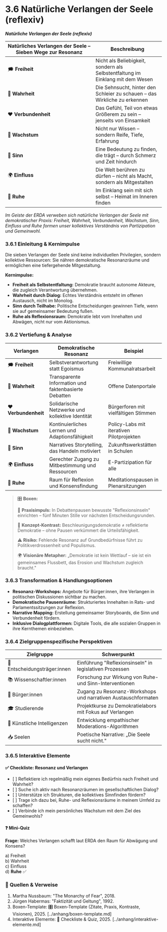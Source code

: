 # 3.6 Natürliche Verlangen der Seele (reflexiv)

_**Natürliche Verlangen der Seele (reflexiv)**_

<table><thead><tr><th width="266.800048828125">Natürliches Verlangen der Seele – Sieben Wege zur Resonanz</th><th>Beschreibung</th></tr></thead><tbody><tr><td>🗯️ <strong>Freiheit</strong></td><td>Nicht als Beliebigkeit, sondern als Selbstentfaltung im Einklang mit dem Wesen</td></tr><tr><td>🔎 <strong>Wahrheit</strong></td><td>Die Sehnsucht, hinter den Schleier zu schauen – das Wirkliche zu erkennen</td></tr><tr><td>❤️ <strong>Verbundenheit</strong></td><td>Das Gefühl, Teil von etwas Größerem zu sein – jenseits von Einsamkeit</td></tr><tr><td>🌱 <strong>Wachstum</strong></td><td>Nicht nur Wissen – sondern Reife, Tiefe, Erfahrung</td></tr><tr><td>💫 <strong>Sinn</strong></td><td>Eine Bedeutung zu finden, die trägt – durch Schmerz und Zeit hindurch</td></tr><tr><td>🌍 <strong>Einfluss</strong></td><td>Die Welt berühren zu dürfen – nicht als Macht, sondern als Mitgestalten</td></tr><tr><td>🧘 <strong>Ruhe</strong></td><td>Im Einklang sein mit sich selbst – Heimat im Inneren finden</td></tr></tbody></table>

_Im Geiste der ERDA verweben sich natürliche Verlangen der Seele mit demokratischer Praxis: Freiheit, Wahrheit, Verbundenheit, Wachstum, Sinn, Einfluss und Ruhe formen unser kollektives Verständnis von Partizipation und Gemeinwohl._

### 3.6.1 Einleitung & Kernimpulse <a href="#id-361-einleitung--kernimpulse" id="id-361-einleitung--kernimpulse"></a>

Die sieben Verlangen der Seele sind keine individuellen Privilegien, sondern kollektive Ressourcen: Sie nähren demokratische Resonanzräume und ermöglichen eine tiefergehende Mitgestaltung.

**Kernimpulse:**

* **Freiheit als Selbstentfaltung:** Demokratie braucht autonome Akteure, die zugleich Verantwortung übernehmen.
* **Wahrheit durch Dialog:** Echtes Verständnis entsteht im offenen Austausch, nicht im Monolog.
* **Sinn durch Teilhabe:** Politische Entscheidungen gewinnen Tiefe, wenn sie auf gemeinsamer Bedeutung fußen.
* **Ruhe als Reflexionsraum:** Demokratie lebt vom Innehalten und Abwägen, nicht nur vom Aktionismus.

### 3.6.2 Vertiefung & Analyse <a href="#id-362-vertiefung--analyse" id="id-362-vertiefung--analyse"></a>

| Verlangen            | Demokratische Resonanz                               | Beispiel                                  |
| -------------------- | ---------------------------------------------------- | ----------------------------------------- |
| 🗯️ **Freiheit**     | Selbstverantwortung statt Egoismus                   | Freiwillige Kommunalratsarbeit            |
| 🔎 **Wahrheit**      | Transparente Information und faktenbasierte Debatten | Offene Datenportale                       |
| ❤️ **Verbundenheit** | Solidarische Netzwerke und kollektive Identität      | Bürgerforen mit vielfältigen Stimmen      |
| 🌱 **Wachstum**      | Kontinuierliches Lernen und Adaptionsfähigkeit       | Policy-Labs mit iterativen Pilotprojekten |
| 💫 **Sinn**          | Narratives Storytelling, das Handeln motiviert       | Zukunftswerkstätten in Schulen            |
| 🌍 **Einfluss**      | Gerechter Zugang zu Mitbestimmung und Ressourcen     | E-Partizipation für alle                  |
| 🧘 **Ruhe**          | Raum für Reflexion und Konsensfindung                | Meditationspausen in Plenarsitzungen      |

> 🎛️ **Boxen:**
>
> 📌 **Praxisimpuls:** In Debattenpausen bewusste "Reflexionsinseln" einrichten – fünf Minuten Stille vor nächsten Entscheidungsrunden.
>
> 🧠 **Konzept-Kontrast:** Beschleunigungsdemokratie ≠ reflektierte Demokratie – ohne Pausen verkümmert die Urteilsfähigkeit.
>
> ⚠️ **Risiko:** Fehlende Resonanz auf Grundbedürfnisse führt zu Politikverdrossenheit und Populismus.
>
> 🌍 **Visionäre Metapher:** „Demokratie ist kein Wettlauf – sie ist ein gemeinsames Flussbett, das Erosion und Wachstum zugleich braucht."

### 3.6.3 Transformation & Handlungsoptionen <a href="#id-363-transformation--handlungsoptionen" id="id-363-transformation--handlungsoptionen"></a>

* **Resonanz-Workshops:** Angebote für Bürger:innen, ihre Verlangen in politischen Diskussionen sichtbar zu machen.
* **Demokratische Pausenräume:** Strukturiertes Innehalten in Rats- und Parlamentssitzungen zur Reflexion.
* **Narrative Mapping:** Erstellung gemeinsamer Storyboards, die Sinn und Verbundenheit fördern.
* **Inklusive Dialogplattformen:** Digitale Tools, die alle sozialen Gruppen in ihre Kernthemen einbeziehen.

### 3.6.4 Zielgruppenspezifische Perspektiven <a href="#id-364-zielgruppenspezifische-perspektiven" id="id-364-zielgruppenspezifische-perspektiven"></a>

| Zielgruppe                    | Schwerpunkt                                                   |
| ----------------------------- | ------------------------------------------------------------- |
| 🏩️ Entscheidungsträger:innen | Einführung "Reflexionsinseln" in legislativen Prozessen       |
| 📚 Wissenschaftler:innen      | Forschung zur Wirkung von Ruhe- und Sinn-Interventionen       |
| 🧑 Bürger:innen               | Zugang zu Resonanz-Workshops und narrativen Austauschformaten |
| 🎓 Studierende                | Projektkurse zu Demokratielabors mit Fokus auf Verlangen      |
| 🤖 Künstliche Intelligenzen   | Entwicklung empathischer Moderations-Algorithmen              |
| 📥 Seelen                     | Poetische Narrative: „Die Seele sucht nicht."                 |

### 3.6.5 Interaktive Elemente <a href="#id-365-interaktive-elemente" id="id-365-interaktive-elemente"></a>

#### ✅ Checkliste: Resonanz und Verlangen <a href="#e2-9c-85-checkliste-resonanz-und-verlangen" id="e2-9c-85-checkliste-resonanz-und-verlangen"></a>

* \[ ] Reflektiere ich regelmäßig mein eigenes Bedürfnis nach Freiheit und Wahrheit?
* \[ ] Suche ich aktiv nach Resonanzräumen im gesellschaftlichen Dialog?
* \[ ] Unterstütze ich Strukturen, die kollektives Sinnfinden fördern?
* \[ ] Trage ich dazu bei, Ruhe- und Reflexionsräume in meinem Umfeld zu schaffen?
* \[ ] Verbinde ich mein persönliches Wachstum mit dem Ziel des Gemeinwohls?

#### ❓ Mini-Quiz <a href="#e2-9d-93-mini-quiz" id="e2-9d-93-mini-quiz"></a>

**Frage:** Welches Verlangen schafft laut ERDA den Raum für Abwägung und Konsens?

a) Freiheit\
b) Wahrheit\
c) Einfluss\
d) **Ruhe** ✅

### 📌 Quellen & Verweise <a href="#f0-9f-93-8c-quellen-verweise" id="f0-9f-93-8c-quellen-verweise"></a>

1. Martha Nussbaum: "The Monarchy of Fear", 2018.
2. Jürgen Habermas: "Faktizität und Geltung", 1992.
3. Boxen-Template: 🎛️ Boxen-Template (Zitate, Praxis, Kontraste, Visionen), 2025. \[../anhang/boxen-template.md]
4. Interaktive Elemente: 🧉 Checkliste & Quiz, 2025. \[../anhang/interaktive-elemente.md]
